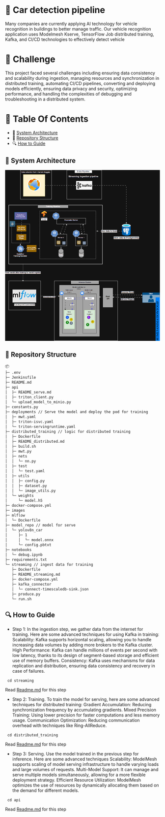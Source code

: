
# 🚕 **Car detection pipeline**
Many companies are currently applying AI technology for vehicle recognition in buildings to better manage traffic. Our vehicle recognition application uses Modelmesh Kserve, TensorFlow Job distributed training, Kafka, and CI/CD technologies to effectively detect vehicle


# 🚀 **Challenge**
This project faced several challenges including ensuring data consistency and scalability during ingestion, managing resources and synchronization in distributed training, automating CI/CD pipelines, converting and deploying models efficiently, ensuring data privacy and security, optimizing performance, and handling the complexities of debugging and troubleshooting in a distributed system.

# 📕 Table Of Contents
- 🌟 [System Architecture](#System-architecture)
- 📁 [Repository Structure](#repository-structure)
- 🔍 [How to Guide](#how-to-guide)

## 🌟 System Architecture
![Pipeline Serving](https://github.com/HungNguyenDev1511/Car-detection-serving-model/blob/refactor/images/diagram_pipe.gif)


## 📁 Repository Structure
```
📦 
├─ .env
├─ Jenkinsfile
├─ README.md
├─ api 
│  ├─ README_serve.md
│  ├─ triton_client.py
│  └─ upload_model_to_minio.py
├─ constants.py
├─ deployments // Serve the model and deploy the pod for training
│  ├─ mwt.yaml
│  ├─ triton-isvc.yaml
│  └─ triton-servingruntime.yaml
├─ distributed_training // logic for distributed training 
│  ├─ Dockerfile
│  ├─ README_distributed.md
│  ├─ build.sh
│  ├─ mwt.py
│  ├─ nets
│  │  └─ nn.py
│  ├─ test
│  │  └─ test.yaml
│  ├─ utils
│  │  ├─ config.py
│  │  ├─ dataset.py
│  │  └─ image_utils.py
│  └─ weights
│     └─ model.h5
├─ docker-compose.yml
├─ images
├─ mlflow
│  └─ Dockerfile
├─ model_repo // model for serve
│  └─ yolov8n_car
│     ├─ 1
│     │  └─ model.onnx
│     └─ config.pbtxt
├─ notebooks
│  └─ debug.ipynb
├─ requirements.txt
└─ streaming // ingest data for training
   ├─ Dockerfile
   ├─ README_streaming.md
   ├─ docker-compose.yml
   ├─ kafka_connector
   │  └─ connect-timescaledb-sink.json 
   ├─ produce.py
   └─ run.sh
```

## 🔍 How to Guide

- Step 1: In the ingestion step, we gather data from the internet for training. Here are some advanced techniques for using Kafka in training:
Scalability: Kafka supports horizontal scaling, allowing you to handle increasing data volumes by adding more brokers to the Kafka cluster.
High Performance: Kafka can handle millions of events per second with low latency, thanks to its design of segment-based storage and efficient use of memory buffers.
Consistency: Kafka uses mechanisms for data replication and distribution, ensuring data consistency and recovery in case of failures.
``` shell
 cd streaming
 ```
 Read [Readme.md](https://github.com/HungNguyenDev1511/Car-detection-serving-model/blob/refactor/streaming/README_streaming.md) for this step
- Step 2: Training. To train the model for serving, here are some advanced techniques for distributed training:
Gradient Accumulation: Reducing synchronization frequency by accumulating gradients.
Mixed Precision Training: Using lower precision for faster computations and less memory usage.
Communication Optimization: Reducing communication overhead with techniques like Ring-AllReduce.
``` shell
 cd distributed_training
 ```
 Read [Readme.md](https://github.com/HungNguyenDev1511/Car-detection-serving-model/blob/refactor/distributed_training/README_distributed.md) for this step
- Step 3: Serving. Use the model trained in the previous step for inference. Here are some advanced techniques
Scalability: ModelMesh supports scaling of model serving infrastructure to handle varying loads and large volumes of requests.
Multi-Model Support: It can manage and serve multiple models simultaneously, allowing for a more flexible deployment strategy.
Efficient Resource Utilization: ModelMesh optimizes the use of resources by dynamically allocating them based on the demand for different models.
``` shell
 cd api
 ```
Read [Readme.md](https://github.com/HungNguyenDev1511/Car-detection-serving-model/blob/refactor/api/README_serve.md) for this step
